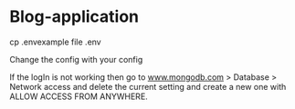 # Blog-application

cp .envexample file .env

Change the config with your config

If the logIn is not working then go to www.mongodb.com > Database > Network access and delete the current setting and create a new one with ALLOW ACCESS FROM ANYWHERE. 
